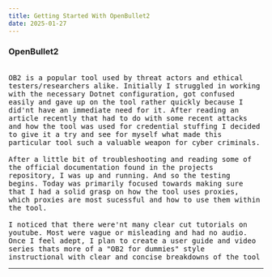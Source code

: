 ```yaml
---
title: Getting Started With OpenBullet2
date: 2025-01-27
---
```


### OpenBullet2 
<no shade> 
<br> 
<tt>OB2 is a popular tool used by threat actors and ethical testers/researchers alike. Initially I struggled in working with the necessary Dotnet configuration, got confused easily and gave up on the tool rather quickly because I did'nt have an immediate need for it. After reading an article recently that had to do with some recent attacks and how the tool was used for credential stuffing I decided to give it a try and see for myself what made this particular tool such a valuable weapon for cyber criminals.</tt><br>
<br>
<tt>After a little bit of troubleshooting and reading some of the official documentation found in the projects repository, I was up and running. And so the testing begins. Today was primarily focused towards making sure that I had a solid grasp on how the tool uses proxies, which proxies are most sucessful and how to use them within the tool.</tt><br>
<br>
<tt>I noticed that there were'nt many clear cut tutorials on youtube. Most were vague or misleading and had no audio. Once I feel adept, I plan to create a user guide and video series thats more of a "OB2 for dummies" style instructional with clear and concise breakdowns of the tool</tt><br>
<hr noshade>




